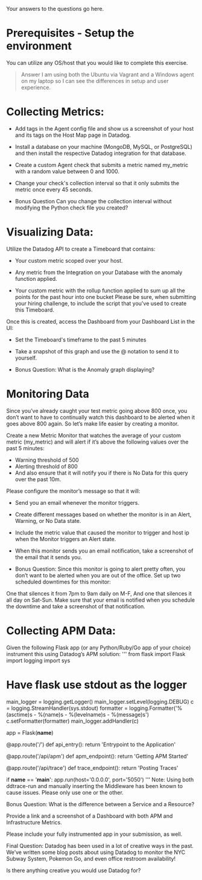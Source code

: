Your answers to the questions go here.
# Prerequisites - Setup the environment
You can utilize any OS/host that you would like to complete this exercise. 
>Answer I am using both the Ubuntu via Vagrant and a Windows agent on my laptop so I can see the differences in setup and user experience.

# Collecting Metrics:
* Add tags in the Agent config file and show us a screenshot of your host and its tags on the Host Map page in Datadog.

* Install a database on your machine (MongoDB, MySQL, or PostgreSQL) and then install the respective Datadog integration for that database.

* Create a custom Agent check that submits a metric named my_metric with a random value between 0 and 1000.

* Change your check's collection interval so that it only submits the metric once every 45 seconds.

* Bonus Question Can you change the collection interval without modifying the Python check file you created?


# Visualizing Data:
Utilize the Datadog API to create a Timeboard that contains:

* Your custom metric scoped over your host.

* Any metric from the Integration on your Database with the anomaly function applied.

* Your custom metric with the rollup function applied to sum up all the points for the past hour into one bucket
Please be sure, when submitting your hiring challenge, to include the script that you've used to create this Timeboard.

Once this is created, access the Dashboard from your Dashboard List in the UI:

* Set the Timeboard's timeframe to the past 5 minutes

* Take a snapshot of this graph and use the @ notation to send it to yourself.

* Bonus Question: What is the Anomaly graph displaying?

# Monitoring Data
Since you’ve already caught your test metric going above 800 once, you don’t want to have to continually watch this dashboard to be alerted when it goes above 800 again. So let’s make life easier by creating a monitor.

Create a new Metric Monitor that watches the average of your custom metric (my_metric) and will alert if it’s above the following values over the past 5 minutes:

* Warning threshold of 500
* Alerting threshold of 800
* And also ensure that it will notify you if there is No Data for this query over the past 10m.

Please configure the monitor’s message so that it will:

* Send you an email whenever the monitor triggers.

* Create different messages based on whether the monitor is in an Alert, Warning, or No Data state.

* Include the metric value that caused the monitor to trigger and host ip when the Monitor triggers an Alert state.

* When this monitor sends you an email notification, take a screenshot of the email that it sends you.

* Bonus Question: Since this monitor is going to alert pretty often, you don’t want to be alerted when you are out of the office. Set up   two scheduled downtimes for this monitor:

 One that silences it from 7pm to 9am daily on M-F,
 And one that silences it all day on Sat-Sun.
 Make sure that your email is notified when you schedule the downtime and take a screenshot of that notification.

# Collecting APM Data:
Given the following Flask app (or any Python/Ruby/Go app of your choice) instrument this using Datadog’s APM solution:
'''
from flask import Flask
import logging
import sys

 # Have flask use stdout as the logger
 main_logger = logging.getLogger()
 main_logger.setLevel(logging.DEBUG)
 c = logging.StreamHandler(sys.stdout)
 formatter = logging.Formatter('%(asctime)s - %(name)s - %(levelname)s - %(message)s')
 c.setFormatter(formatter)
 main_logger.addHandler(c)

 app = Flask(__name__)

 @app.route('/')
 def api_entry():
     return 'Entrypoint to the Application'

 @app.route('/api/apm')
 def apm_endpoint():
     return 'Getting APM Started'

 @app.route('/api/trace')
 def trace_endpoint():
     return 'Posting Traces'

 if __name__ == '__main__':
     app.run(host='0.0.0.0', port='5050')
'''
Note: Using both ddtrace-run and manually inserting the Middleware has been known to cause issues. Please only use one or the other.

Bonus Question: What is the difference between a Service and a Resource?

Provide a link and a screenshot of a Dashboard with both APM and Infrastructure Metrics.

Please include your fully instrumented app in your submission, as well.

Final Question:
Datadog has been used in a lot of creative ways in the past. We’ve written some blog posts about using Datadog to monitor the NYC Subway System, Pokemon Go, and even office restroom availability!

Is there anything creative you would use Datadog for?

